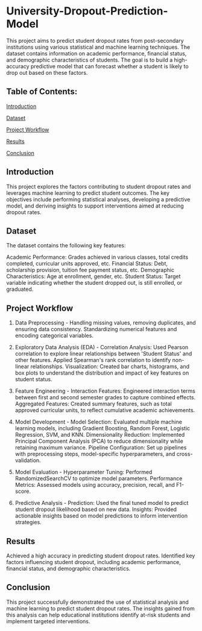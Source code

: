# University-Dropout-Prediction-Model

This project aims to predict student dropout rates from post-secondary institutions using various statistical and machine learning techniques. The dataset contains information on academic performance, financial status, and demographic characteristics of students. The goal is to build a high-accuracy predictive model that can forecast whether a student is likely to drop out based on these factors.

## Table of Contents:

[Introduction](https://github.com/Tanmay-Shinde/University-Dropout-Prediction/tree/main?tab=readme-ov-file#introduction)

[Dataset](https://github.com/Tanmay-Shinde/University-Dropout-Prediction/tree/main?tab=readme-ov-file#dataset)

[Project Workflow](https://github.com/Tanmay-Shinde/University-Dropout-Prediction/tree/main?tab=readme-ov-file#project-workflow)

[Results](https://github.com/Tanmay-Shinde/University-Dropout-Prediction/tree/main?tab=readme-ov-file#results)

[Conclusion](https://github.com/Tanmay-Shinde/University-Dropout-Prediction/tree/main?tab=readme-ov-file#conclusion)


## Introduction
This project explores the factors contributing to student dropout rates and leverages machine learning to predict student outcomes. The key objectives include performing statistical analyses, developing a predictive model, and deriving insights to support interventions aimed at reducing dropout rates.

## Dataset
The dataset contains the following key features:

Academic Performance: Grades achieved in various classes, total credits completed, curricular units approved, etc.
Financial Status: Debt, scholarship provision, tuition fee payment status, etc.
Demographic Characteristics: Age at enrollment, gender, etc.
Student Status: Target variable indicating whether the student dropped out, is still enrolled, or graduated.

## Project Workflow
1. Data Preprocessing - Handling missing values, removing duplicates, and ensuring data consistency. Standardizing numerical features and encoding categorical variables.

2. Exploratory Data Analysis (EDA) - Correlation Analysis: Used Pearson correlation to explore linear relationships between 'Student Status' and other features. Applied Spearman's rank correlation to identify non-linear relationships. Visualization: Created bar charts, histograms, and box plots to understand the distribution and impact of key features on student status.

3. Feature Engineering - Interaction Features: Engineered interaction terms between first and second semester grades to capture combined effects. Aggregated Features: Created summary features, such as total approved curricular units, to reflect cumulative academic achievements.

4. Model Development - Model Selection: Evaluated multiple machine learning models, including Gradient Boosting, Random Forest, Logistic Regression, SVM, and KNN. Dimensionality Reduction: Implemented Principal Component Analysis (PCA) to reduce dimensionality while retaining maximum variance. Pipeline Configuration: Set up pipelines with preprocessing steps, model-specific hyperparameters, and cross-validation.

5. Model Evaluation - Hyperparameter Tuning: Performed RandomizedSearchCV to optimize model parameters. Performance Metrics: Assessed models using accuracy, precision, recall, and F1-score.

6. Predictive Analysis - Prediction: Used the final tuned model to predict student dropout likelihood based on new data. Insights: Provided actionable insights based on model predictions to inform intervention strategies.

## Results
Achieved a high accuracy in predicting student dropout rates. Identified key factors influencing student dropout, including academic performance, financial status, and demographic characteristics.

## Conclusion
This project successfully demonstrated the use of statistical analysis and machine learning to predict student dropout rates. The insights gained from this analysis can help educational institutions identify at-risk students and implement targeted interventions.

